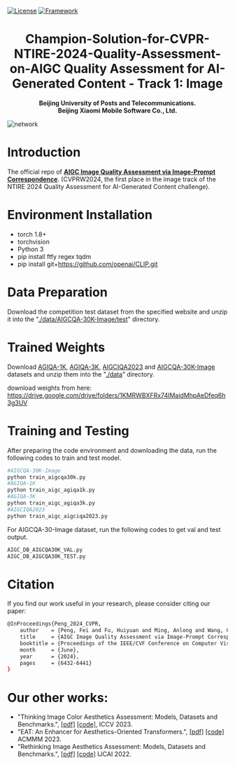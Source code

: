 [![License](https://img.shields.io/badge/License-Apache%202.0-blue.svg)](https://opensource.org/licenses/Apache-2.0)
[![Framework](https://img.shields.io/badge/PyTorch-%23EE4C2C.svg?&logo=PyTorch&logoColor=white)](https://pytorch.org/)

<div align="center">
<h1>
<b>
Champion-Solution-for-CVPR-NTIRE-2024-Quality-Assessment-on-AIGC
Quality Assessment for AI-Generated Content - Track 1: Image
</b>
</h1>
<b>
Beijing University of Posts and Telecommunications. </br>
Beijing Xiaomi Mobile Software Co., Ltd.
</b>
 
</div>

![network](https://github.com/woshidandan/Champion-Solution-for-CVPR-NTIRE-2024-Quality-Assessment-on-AIGC/assets/15050507/70edc6f2-2740-47d2-b896-0977afda723a)


# Introduction
The official repo of [**AIGC Image Quality Assessment via Image-Prompt Correspondence**](https://openaccess.thecvf.com/content/CVPR2024W/NTIRE/papers/Peng_AIGC_Image_Quality_Assessment_via_Image-Prompt_Correspondence_CVPRW_2024_paper.pdf). (CVPRW2024, the first place in the image track of the NTIRE 2024 Quality Assessment for AI-Generated Content challenge).

# Environment Installation
* torch 1.8+
* torchvision
* Python 3
* pip install ftfy regex tqdm
* pip install git+https://github.com/openai/CLIP.git

# Data Preparation
Download the competition test dataset from the specified website and unzip it into the "<u>./data/AIGCQA-30K-Image/test</u>" directory.

# Trained Weights
Download [AGIQA-1K](https://github.com/lcysyzxdxc/AGIQA-1k-Database), [AGIQA-3K](https://github.com/lcysyzxdxc/AGIQA-3k-Database), [AIGCIQA2023](https://github.com/wangjiarui153/AIGCIQA2023) and [AIGCQA-30K-Image](https://www.modelscope.cn/datasets/lcysyzxdxc/AIGCQA-30K-Image/summary) datasets and unzip them into the "<u>./data</u>" directory.

download weights from here: https://drive.google.com/drive/folders/1KMRWBXFRx74IMaidMhpAeDfeq6h3g3UV

# Training and Testing

After preparing the code environment and downloading the data, run the following codes to train and test model.

```bash
#AIGCQA-30K-Image
python train_aigcqa30k.py
#AGIQA-1K
python train_aigc_agiqa1k.py
#AGIQA-3K
python train_aigc_agiqa3k.py
#AIGCIQA2023
python train_aigc_aigciqa2023.py
```

For AIGCQA-30-Image dataset, run the following codes to get val and test output.

```bash
AIGC_DB_AIGCQA30K_VAL.py
AIGC_DB_AIGCQA30K_TEST.py
```
# Citation

If you find our work useful in your research, please consider citing our paper:
```bash
@InProceedings{Peng_2024_CVPR,
    author    = {Peng, Fei and Fu, Huiyuan and Ming, Anlong and Wang, Chuanming and Ma, Huadong and He, Shuai and Dou, Zifei and Chen, Shu},
    title     = {AIGC Image Quality Assessment via Image-Prompt Correspondence},
    booktitle = {Proceedings of the IEEE/CVF Conference on Computer Vision and Pattern Recognition (CVPR) Workshops},
    month     = {June},
    year      = {2024},
    pages     = {6432-6441}
}
```

# Our other works:
+ "Thinking Image Color Aesthetics Assessment: Models, Datasets and Benchmarks.", [[pdf]](https://openaccess.thecvf.com/content/ICCV2023/papers/He_Thinking_Image_Color_Aesthetics_Assessment_Models_Datasets_and_Benchmarks_ICCV_2023_paper.pdf) [[code]](https://github.com/woshidandan/Image-Color-Aesthetics-Assessment), ICCV 2023.
+ "EAT: An Enhancer for Aesthetics-Oriented Transformers.", [[pdf]](https://github.com/woshidandan/Image-Aesthetics-Assessment/blob/main/Paper_ID_847_EAT%20An%20Enhancer%20for%20Aesthetics-Oriented%20Transformers.pdf) [[code]](https://github.com/woshidandan/Image-Aesthetics-Assessment/tree/main) ACMMM 2023.
+ "Rethinking Image Aesthetics Assessment: Models, Datasets and Benchmarks.", [[pdf]](https://www.ijcai.org/proceedings/2022/0132.pdf) [[code]](https://github.com/woshidandan/TANet) IJCAI 2022.
